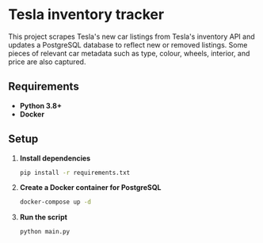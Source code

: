 # Tesla inventory tracker

This project scrapes Tesla's new car listings from Tesla's inventory API and updates a PostgreSQL database to reflect new or removed listings. Some pieces of relevant car metadata such as type, colour, wheels, interior, and price are also captured.

## Requirements
- **Python 3.8+**
- **Docker**

## Setup
1. **Install dependencies**
   ```bash
   pip install -r requirements.txt
   ```
2. **Create a Docker container for PostgreSQL**
   ```bash
   docker-compose up -d
   ```
3. **Run the script**
   ```bash
   python main.py
   ```
